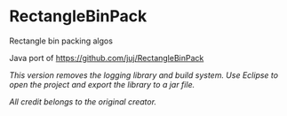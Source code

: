 RectangleBinPack
================

Rectangle bin packing algos

Java port of https://github.com/juj/RectangleBinPack

*This version removes the logging library and build system. Use Eclipse to open the project and export the library to a jar file.*

*All credit belongs to the original creator.*
